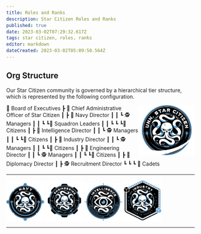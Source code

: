 ```yaml
---
title: Roles and Ranks
description: Star Citizen Roles and Ranks
published: true
date: 2023-03-02T07:29:32.617Z
tags: star citizen, roles, ranks
editor: markdown
dateCreated: 2023-03-02T05:09:50.564Z
---
```




## Org Structure
Our Star Citizen community is governed by a hierarchical tier structure, 
which is represented by the following configuration.


<img style="float: right;" src="/main assets/logos/unn_starcitizen.png"  width="30%" height="30%">

👥 Board of Executives
 ┣ 💂 Chief Administrative Officer of Star Citizen
 ┃ ┣ 🧟 Navy Director
 ┃ ┃ ┗ 🕵 Managers
 ┃ ┃ ┗ ┗👮 Squadron Leaders
 ┃ ┃ ┗ ┗ ┗🐙 Citizens
 ┃ ┣ 🧟 Intelligence Director
 ┃ ┃ ┗ 🕵 Managers
 ┃ ┃ ┗  ┗🐙 Citizens
 ┃ ┣ 🧟 Industry Director
 ┃ ┃ ┗ 🕵 Managers
 ┃ ┃ ┗  ┗🐙 Citizens
 ┃ ┣ 🧟 Engineering Director
 ┃ ┃ ┗ 🕵 Managers
 ┃ ┃ ┗  ┗🐙 Citizens
 ┃ ┣ 🧟 Diplomacy Director
 ┃ ┣ 🕵 Recruitment Director
 ┗ ┗ ┗ 👷 Cadets

---
<img src="/main assets/logos/unn_navy.png" width="20%" height="30%"> <img src="/main assets/logos/unn_engineers.png" width="20%" height="30%"> <img src="/main assets/logos/unn_intelligence.png" width="20%" height="30%"> <img src="/main assets/logos/unn_industry.png" width="20%" height="30%">

---

